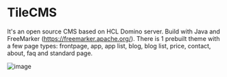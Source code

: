 # TileCMS

It's an open source CMS based on HCL Domino server. Build with Java and FreeMarker (https://freemarker.apache.org/).
There is 1 prebuilt theme with a few page types: frontpage, app, app list, blog, blog list, price, contact, about, faq and standard page. 

![image](https://user-images.githubusercontent.com/844872/190904571-0dfcd4e2-bb4c-4632-969b-2671b6f9ddf1.png)

